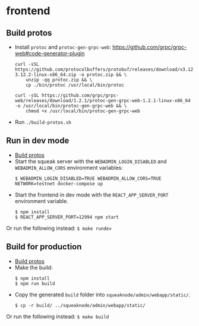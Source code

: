 # frontend

## Build protos

- Install `protoc` and `protoc-gen-grpc-web`:
	https://github.com/grpc/grpc-web#code-generator-plugin
	```
	curl -sSL https://github.com/protocolbuffers/protobuf/releases/download/v3.12.2/protoc-3.12.2-linux-x86_64.zip -o protoc.zip && \
		unzip -qq protoc.zip && \
		cp ./bin/protoc /usr/local/bin/protoc

	curl -sSL https://github.com/grpc/grpc-web/releases/download/1.2.1/protoc-gen-grpc-web-1.2.1-linux-x86_64 -o /usr/local/bin/protoc-gen-grpc-web && \
		chmod +x /usr/local/bin/protoc-gen-grpc-web
	```
- Run `./build-protos.sh`

## Run in dev mode

- [Build protos](#build-protos)
- Start the squeak server with the `WEBADMIN_LOGIN_DISABLED` and `WEBADMIN_ALLOW_CORS` environment variables:
	```
	$ WEBADMIN_LOGIN_DISABLED=TRUE WEBADMIN_ALLOW_CORS=TRUE NETWORK=testnet docker-compose up
	```
- Start the frontend in dev mode with the `REACT_APP_SERVER_PORT` environment variable.
	```
	$ npm install
	$ REACT_APP_SERVER_PORT=12994 npm start
	```
Or run the following instead:
	```
	$ make rundev
	```

## Build for production

- [Build protos](#build-protos)
- Make the build:
	```
	$ npm install
	$ npm run build
	```
- Copy the generated `build` folder into `squeaknode/admin/webapp/static/`.
	```
	$ cp -r build/ ../squeaknode/admin/webapp/static/
	```
Or run the following instead:
	```
	$ make build
	```

